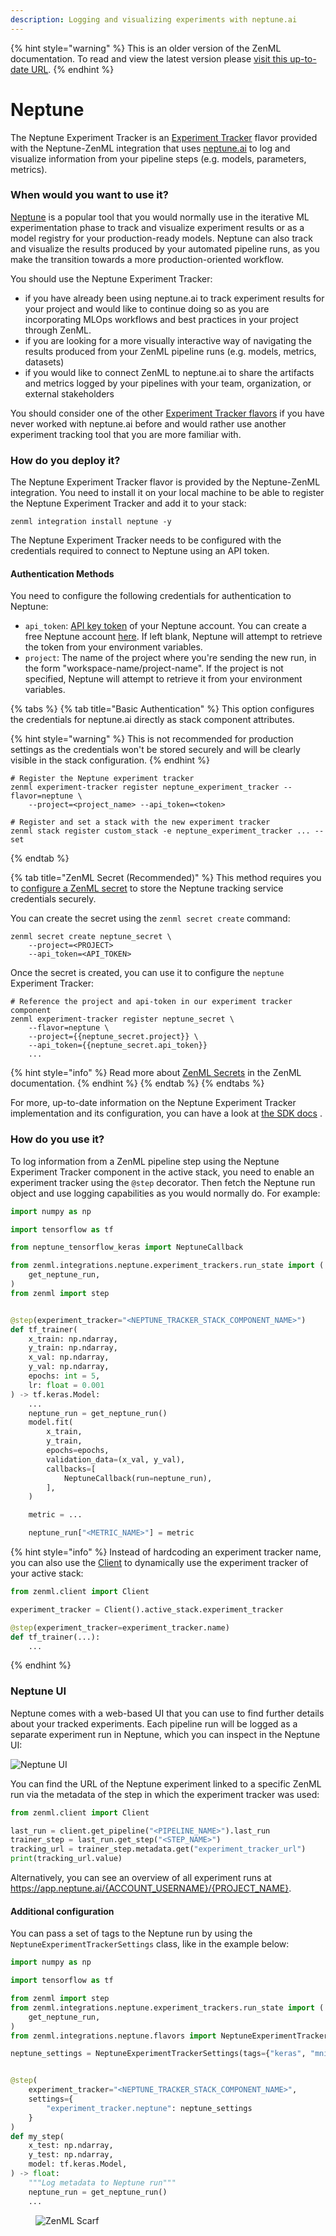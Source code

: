 ```yaml
---
description: Logging and visualizing experiments with neptune.ai
---
```


{% hint style="warning" %}
This is an older version of the ZenML documentation. To read and view the latest version please [visit this up-to-date URL](https://docs.zenml.io).
{% endhint %}


# Neptune

The Neptune Experiment Tracker is an [Experiment Tracker](experiment-trackers.md) flavor provided with the Neptune-ZenML
integration that uses [neptune.ai](https://neptune.ai/product/experiment-tracking) to log and visualize information from
your pipeline steps (e.g. models, parameters, metrics).

### When would you want to use it?

[Neptune](https://neptune.ai/product/experiment-tracking) is a popular tool that you would normally use in the iterative
ML experimentation phase to track and visualize experiment results or as a model registry for your production-ready
models. Neptune can also track and visualize the results produced by your automated pipeline runs, as you make the
transition towards a more production-oriented workflow.

You should use the Neptune Experiment Tracker:

* if you have already been using neptune.ai to track experiment results for your project and would like to continue
  doing so as you are incorporating MLOps workflows and best practices in your project through ZenML.
* if you are looking for a more visually interactive way of navigating the results produced from your ZenML pipeline
  runs (e.g. models, metrics, datasets)
* if you would like to connect ZenML to neptune.ai to share the artifacts and metrics logged by your pipelines with your
  team, organization, or external stakeholders

You should consider one of the other [Experiment Tracker flavors](experiment-trackers.md#experiment-tracker-flavors) if
you have never worked with neptune.ai before and would rather use another experiment tracking tool that you are more
familiar with.

### How do you deploy it?

The Neptune Experiment Tracker flavor is provided by the Neptune-ZenML integration. You need to install it on your local
machine to be able to register the Neptune Experiment Tracker and add it to your stack:

```shell
zenml integration install neptune -y
```

The Neptune Experiment Tracker needs to be configured with the credentials required to connect to Neptune using an API
token.

#### Authentication Methods

You need to configure the following credentials for authentication to Neptune:

* `api_token`: [API key token](https://docs.neptune.ai/setup/setting\_api\_token) 
  of your Neptune account. You can create a free Neptune account 
  [here](https://app.neptune.ai/register). If left blank, Neptune will attempt 
  to retrieve the token from your environment variables.
* `project`: The name of the project where you're sending the new run, in the form "workspace-name/project-name". If the
  project is not specified, Neptune will attempt to retrieve it from your environment variables.

{% tabs %}
{% tab title="Basic Authentication" %}
This option configures the credentials for neptune.ai directly as stack component attributes.

{% hint style="warning" %}
This is not recommended for production settings as the credentials won't be stored securely and will be clearly visible
in the stack configuration.
{% endhint %}

```shell
# Register the Neptune experiment tracker
zenml experiment-tracker register neptune_experiment_tracker --flavor=neptune \ 
    --project=<project_name> --api_token=<token>

# Register and set a stack with the new experiment tracker
zenml stack register custom_stack -e neptune_experiment_tracker ... --set
```

{% endtab %}

{% tab title="ZenML Secret (Recommended)" %}
This method requires you
to [configure a ZenML secret](/docs/book/user-guide/advanced-guide/secret-management/secret-management.md) to
store the Neptune tracking service credentials securely.

You can create the secret using the `zenml secret create` command:

```shell
zenml secret create neptune_secret \
    --project=<PROJECT>
    --api_token=<API_TOKEN>
```

Once the secret is created, you can use it to configure the `neptune` Experiment Tracker:

```shell
# Reference the project and api-token in our experiment tracker component
zenml experiment-tracker register neptune_secret \
    --flavor=neptune \
    --project={{neptune_secret.project}} \
    --api_token={{neptune_secret.api_token}}
    ...
```

{% hint style="info" %}
Read more about [ZenML Secrets](/docs/book/user-guide/advanced-guide/secret-management/secret-management.md) in
the ZenML documentation.
{% endhint %}
{% endtab %}
{% endtabs %}

For more, up-to-date information on the Neptune Experiment Tracker implementation and its configuration, you can have a
look
at [the SDK docs](https://sdkdocs.zenml.io/latest/integration\_code\_docs/integrations-neptune/#zenml.integrations.neptune.experiment\_trackers.neptune\_experiment\_tracker)
.

### How do you use it?

To log information from a ZenML pipeline step using the Neptune Experiment Tracker component in the active stack, you
need to enable an experiment tracker using the `@step` decorator. Then fetch the Neptune run object and use logging
capabilities as you would normally do. For example:

```python
import numpy as np

import tensorflow as tf

from neptune_tensorflow_keras import NeptuneCallback

from zenml.integrations.neptune.experiment_trackers.run_state import (
    get_neptune_run,
)
from zenml import step


@step(experiment_tracker="<NEPTUNE_TRACKER_STACK_COMPONENT_NAME>")
def tf_trainer(
    x_train: np.ndarray,
    y_train: np.ndarray,
    x_val: np.ndarray,
    y_val: np.ndarray,
    epochs: int = 5,
    lr: float = 0.001
) -> tf.keras.Model:
    ...
    neptune_run = get_neptune_run()
    model.fit(
        x_train,
        y_train,
        epochs=epochs,
        validation_data=(x_val, y_val),
        callbacks=[
            NeptuneCallback(run=neptune_run),
        ],
    )

    metric = ...

    neptune_run["<METRIC_NAME>"] = metric
```

{% hint style="info" %}
Instead of hardcoding an experiment tracker name, you can also use the 
[Client](../../advanced-guide/environment-management/client.md) to dynamically
use the experiment tracker of your active stack:

```python
from zenml.client import Client

experiment_tracker = Client().active_stack.experiment_tracker

@step(experiment_tracker=experiment_tracker.name)
def tf_trainer(...):
    ...
```
{% endhint %}

### Neptune UI

Neptune comes with a web-based UI that you can use to find further details about 
your tracked experiments. Each pipeline run will be logged as a separate 
experiment run in Neptune, which you can inspect in the Neptune UI:

![Neptune UI](../../../.gitbook/assets/NeptuneUI.png)

You can find the URL of the Neptune experiment linked to a specific ZenML run 
via the metadata of the step in which the experiment tracker was used:

```python
from zenml.client import Client

last_run = client.get_pipeline("<PIPELINE_NAME>").last_run
trainer_step = last_run.get_step("<STEP_NAME>")
tracking_url = trainer_step.metadata.get("experiment_tracker_url")
print(tracking_url.value)
```

Alternatively, you can see an overview of all experiment runs at 
https://app.neptune.ai/{ACCOUNT_USERNAME}/{PROJECT_NAME}.

#### Additional configuration

You can pass a set of tags to the Neptune run by using the `NeptuneExperimentTrackerSettings` class, like in the example
below:

```python
import numpy as np

import tensorflow as tf

from zenml import step
from zenml.integrations.neptune.experiment_trackers.run_state import (
    get_neptune_run,
)
from zenml.integrations.neptune.flavors import NeptuneExperimentTrackerSettings

neptune_settings = NeptuneExperimentTrackerSettings(tags={"keras", "mnist"})


@step(
    experiment_tracker="<NEPTUNE_TRACKER_STACK_COMPONENT_NAME>",
    settings={
        "experiment_tracker.neptune": neptune_settings
    }
)
def my_step(
    x_test: np.ndarray,
    y_test: np.ndarray,
    model: tf.keras.Model,
) -> float:
    """Log metadata to Neptune run"""
    neptune_run = get_neptune_run()
    ...
```

<!-- For scarf -->
<figure><img alt="ZenML Scarf" referrerpolicy="no-referrer-when-downgrade" src="https://static.scarf.sh/a.png?x-pxid=f0b4f458-0a54-4fcd-aa95-d5ee424815bc" /></figure>
